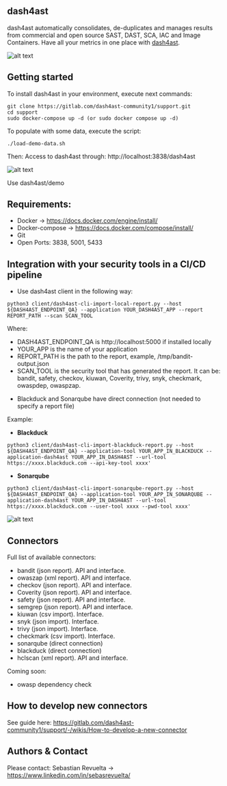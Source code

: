 ## dash4ast

dash4ast automatically consolidates, de-duplicates and manages results from commercial and open source SAST, DAST, SCA, IAC and Image Containers. Have all your metrics in one place with [dash4ast](www.dash4ast.com).

![alt text](https://securingsoftware.files.wordpress.com/2022/08/analytics.png)

## Getting started

To install dash4ast in your environment, execute next commands:

```
git clone https://gitlab.com/dash4ast-community1/support.git
cd support
sudo docker-compose up -d (or sudo docker compose up -d)
```
To populate with some data, execute the script:
```
./load-demo-data.sh
```

Then:
Access to dash4ast through: http://localhost:3838/dash4ast

![alt text](https://securingsoftware.files.wordpress.com/2022/08/login.png)

Use dash4ast/demo

## Requirements:

* Docker -> https://docs.docker.com/engine/install/
* Docker-compose -> https://docs.docker.com/compose/install/
* Git
* Open Ports: 3838, 5001, 5433

## Integration with your security tools in a CI/CD pipeline

- Use dash4ast client in the following way:

```
python3 client/dash4ast-cli-import-local-report.py --host ${DASH4AST_ENDPOINT_QA} --application YOUR_DASH4AST_APP --report REPORT_PATH --scan SCAN_TOOL
```

Where:
* DASH4AST_ENDPOINT_QA is http://localhost:5000 if installed locally
* YOUR_APP is the name of your application
* REPORT_PATH is the path to the report, example, /tmp/bandit-output.json
* SCAN_TOOL is the security tool that has generated the report. It can be: bandit, safety, checkov, kiuwan, Coverity, trivy, snyk, checkmark, owaspdep, owaspzap.

- Blackduck and Sonarqube have direct connection (not needed to specify a report file)

Example:

* **Blackduck**

```
python3 client/dash4ast-cli-import-blackduck-report.py --host ${DASH4AST_ENDPOINT_QA} --application-tool YOUR_APP_IN_BLACKDUCK --application-dash4ast YOUR_APP_IN_DASH4AST --url-tool https://xxxx.blackduck.com --api-key-tool xxxx'
```

* **Sonarqube**
```
python3 client/dash4ast-cli-import-sonarqube-report.py --host ${DASH4AST_ENDPOINT_QA} --application-tool YOUR_APP_IN_SONARQUBE --application-dash4ast YOUR_APP_IN_DASH4AST --url-tool https://xxxx.blackduck.com --user-tool xxxx --pwd-tool xxxx'
```
![alt text](https://securingsoftware.files.wordpress.com/2022/08/connectors.png)

## Connectors

Full list of available connectors:
* bandit (json report). API and interface.
* owaszap (xml report). API and interface.
* checkov (json report). API and interface.
* Coverity (json report). API and interface.
* safety (json report). API and interface.
* semgrep (json report). API and interface.
* kiuwan (csv import). Interface.
* snyk (json import). Interface.
* trivy (json import). Interface.
* checkmark (csv import). Interface.
* sonarqube (direct connection)
* blackduck (direct connection)
* hclscan (xml report). API and interface.

Coming soon:
* owasp dependency check

## How to develop new connectors
See guide here:
https://gitlab.com/dash4ast-community1/support/-/wikis/How-to-develop-a-new-connector

## Authors & Contact

Please contact:
Sebastian Revuelta -> https://www.linkedin.com/in/sebasrevuelta/

